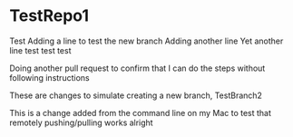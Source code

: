 # TestRepo1
Test
Adding a line to test the new branch
Adding another line 
Yet another line test test test



Doing another pull request to confirm that I can do the steps without following instructions

These are changes to simulate creating a new branch, TestBranch2


This is a change added from the command line on my Mac to test that remotely pushing/pulling
works alright


